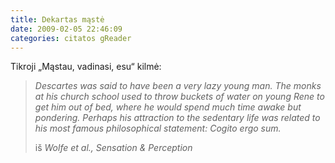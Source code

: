 ```yaml
---
title: Dekartas mąstė
date: 2009-02-05 22:46:09
categories: citatos gReader
---
```


Tikroji „Mąstau, vadinasi, esu“ kilmė:

> *Descartes was said to have been a very lazy young man. The monks at his church school used to throw buckets of water on young Rene to get him out of bed, where he would spend much time awake but pondering. Perhaps his attraction to the sedentary life was related to his most famous philosophical statement: Cogito ergo sum.*
>
> iš *Wolfe et al., Sensation & Perception*
